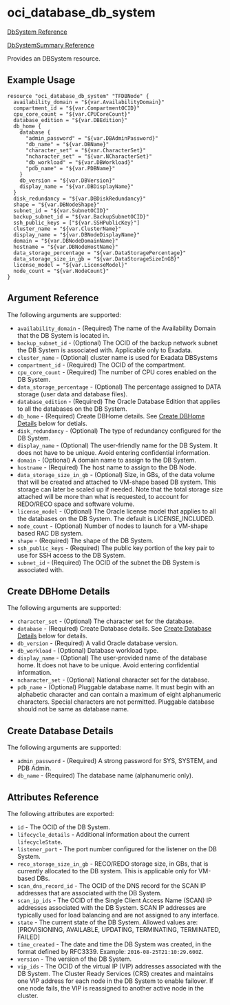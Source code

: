 # oci\_database\_db\_system

[DbSystem Reference][1866fa55]

[DbSystemSummary Reference][3d113cc2]

  [3d113cc2]: https://docs.us-phoenix-1.oraclecloud.com/api/#/en/database/20160918/DbSystemSummary/ "DbSystemSummaryReference"
  [1866fa55]: https://docs.us-phoenix-1.oraclecloud.com/api/#/en/database/20160918/DbSystem/ "DbSystemReference"


Provides an DBSystem resource.


## Example Usage

```
resource "oci_database_db_system" "TFDBNode" {
  availability_domain = "${var.AvailabilityDomain}"
  compartment_id = "${var.CompartmentOCID}"
  cpu_core_count = "${var.CPUCoreCount}"
  database_edition = "${var.DBEdition}"
  db_home {
    database {
      "admin_password" = "${var.DBAdminPassword}"
      "db_name" = "${var.DBName}"
      "character_set" = "${var.CharacterSet}"
      "ncharacter_set" = "${var.NCharacterSet}"
      "db_workload" = "${var.DBWorkload}"
      "pdb_name" = "${var.PDBName}"
    }
    db_version = "${var.DBVersion}"
    display_name = "${var.DBDisplayName}"
  }
  disk_redundancy = "${var.DBDiskRedundancy}"
  shape = "${var.DBNodeShape}"
  subnet_id = "${var.SubnetOCID}"
  backup_subnet_id = "${var.BackupSubnetOCID}"
  ssh_public_keys = ["${var.SSHPublicKey}"]
  cluster_name = "${var.ClusterName}"
  display_name = "${var.DBNodeDisplayName}"
  domain = "${var.DBNodeDomainName}"
  hostname = "${var.DBNodeHostName}"
  data_storage_percentage = "${var.DataStoragePercentage}"
  data_storage_size_in_gb = "${var.DataStorageSizeInGB}"
  license_model = "${var.LicenseModel}"
  node_count = "${var.NodeCount}"
}
```

## Argument Reference

The following arguments are supported:

* `availability_domain` - (Required) The name of the Availability Domain that the DB System is located in.
* `backup_subnet_id` - (Optional) The OCID of the backup network subnet the DB System is associated with. Applicable only to Exadata.
* `cluster_name` - (Optional) cluster name is used for Exadata DBSystems
* `compartment_id` - (Required) The OCID of the compartment.
* `cpu_core_count` - (Required) The number of CPU cores enabled on the DB System.
* `data_storage_percentage` - (Optional) The percentage assigned to DATA storage (user data and database files).
* `database_edition` - (Required) The Oracle Database Edition that applies to all the databases on the DB System.
* `db_home` - (Required) Create DBHome details. See [Create DBHome Details](#create-dbhome-details) below for detials.
* `disk_redundancy` - (Optional) The type of redundancy configured for the DB System.
* `display_name` - (Optional) The user-friendly name for the DB System. It does not have to be unique. Avoid entering confidential information.
* `domain` - (Optional) A domain name to assign to the DB System.
* `hostname` - (Required) The host name to assign to the DB Node.
* `data_storage_size_in_gb` - (Optional) Size, in GBs, of the data volume that will be created and attached to VM-shape based DB system. This storage can later be scaled up if needed. Note that the total storage size attached will be more than what is requested, to account for REDO/RECO space and software volume.
* `license_model` - (Optional) The Oracle license model that applies to all the databases on the DB System. The default is LICENSE_INCLUDED.
* `node_count` - (Optional) Number of nodes to launch for a VM-shape based RAC DB system.
* `shape` - (Required) The shape of the DB System.
* `ssh_public_keys` - (Required) The public key portion of the key pair to use for SSH access to the DB System.
* `subnet_id` - (Required) The OCID of the subnet the DB System is associated with.

## Create DBHome Details

The following arguments are supported:

* `character_set` - (Optional) The character set for the database.
* `database` - (Required) Create Database details. See [Create Database Details](#create-database-details) below for details.
* `db_version` - (Required) A valid Oracle database version.
* `db_workload` - (Optional) Database workload type.
* `display_name` - (Optional) The user-provided name of the database home. It does not have to be unique. Avoid entering confidential information.
* `ncharacter_set` - (Optional) National character set for the database.
* `pdb_name` - (Optional) Pluggable database name. It must begin with an alphabetic character and can contain a maximum of eight alphanumeric characters. Special characters are not permitted. Pluggable database should not be same as database name.

## Create Database Details

The following arguments are supported:

* `admin_password` - (Required) A strong password for SYS, SYSTEM, and PDB Admin.
* `db_name` - (Required) The database name (alphanumeric only).

## Attributes Reference

The following attributes are exported:

* `id` - The OCID of the DB System.
* `lifecycle_details` - Additional information about the current `lifecycleState`.
* `listener_port` - The port number configured for the listener on the DB System.
* `reco_storage_size_in_gb` - RECO/REDO storage size, in GBs, that is currently allocated to the DB system. This is applicable only for VM-based DBs.
* `scan_dns_record_id` - The OCID of the DNS record for the SCAN IP addresses that are associated with the DB System.
* `scan_ip_ids` - The OCID of the Single Client Access Name (SCAN) IP addresses associated with the DB System. SCAN IP addresses are typically used for load balancing and are not assigned to any interface.
* `state` - The current state of the DB System. Allowed values are: [PROVISIONING, AVAILABLE, UPDATING, TERMINATING, TERMINATED, FAILED]
* `time_created` - The date and time the DB System was created, in the format defined by RFC3339. Example: `2016-08-25T21:10:29.600Z`.
* `version` - The version of the DB System.
* `vip_ids` - The OCID of the virtual IP (VIP) addresses associated with the DB System. The Cluster Ready Services (CRS) creates and maintains one VIP address for each node in the DB System to enable failover. If one node fails, the VIP is reassigned to another active node in the cluster.
